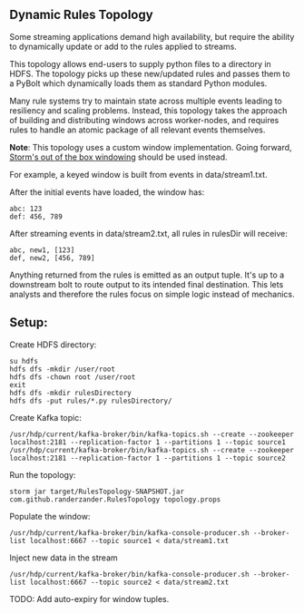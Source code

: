 ## Dynamic Rules Topology

Some streaming applications demand high availability, but require the ability to dynamically update or add to the rules applied to streams.

This topology allows end-users to supply python files to a directory in HDFS. The topology picks up these new/updated rules and passes them to a PyBolt which dynamically loads them as standard Python modules.

Many rule systems try to maintain state across multiple events leading to resiliency and scaling problems. Instead, this topology takes the approach of building and distributing windows across worker-nodes, and requires rules to handle an atomic package of all relevant events themselves.

**Note**: This topology uses a custom window implementation. Going forward, [Storm's out of the box windowing](http://storm.apache.org/releases/1.0.0/Windowing.html) should be used instead.

For example, a keyed window is built from events in data/stream1.txt.

After the initial events have loaded, the window has:
```
abc: 123
def: 456, 789
```

After streaming events in data/stream2.txt, all rules in rulesDir will receive:
```
abc, new1, [123]
def, new2, [456, 789]
```

Anything returned from the rules is emitted as an output tuple. It's up to a downstream bolt to route output to its intended final destination. This lets analysts and therefore the rules focus on simple logic instead of mechanics.

## Setup:

Create HDFS directory:
```
su hdfs
hdfs dfs -mkdir /user/root
hdfs dfs -chown root /user/root
exit
hdfs dfs -mkdir rulesDirectory
hdfs dfs -put rules/*.py rulesDirectory/
```

Create Kafka topic:
```
/usr/hdp/current/kafka-broker/bin/kafka-topics.sh --create --zookeeper localhost:2181 --replication-factor 1 --partitions 1 --topic source1
/usr/hdp/current/kafka-broker/bin/kafka-topics.sh --create --zookeeper localhost:2181 --replication-factor 1 --partitions 1 --topic source2
```

Run the topology:
```
storm jar target/RulesTopology-SNAPSHOT.jar com.github.randerzander.RulesTopology topology.props
```

Populate the window:
```
/usr/hdp/current/kafka-broker/bin/kafka-console-producer.sh --broker-list localhost:6667 --topic source1 < data/stream1.txt
```

Inject new data in the stream
```
/usr/hdp/current/kafka-broker/bin/kafka-console-producer.sh --broker-list localhost:6667 --topic source2 < data/stream2.txt
```

TODO: Add auto-expiry for window tuples.
